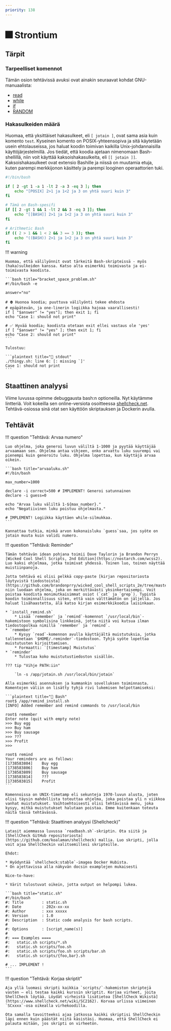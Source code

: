 ```yaml
---
priority: 138
---
```


# 🎆 Strontium

## Tärpit

### Tarpeelliset komennot

Tämän osion tehtävissä avuksi ovat ainakin seuraavat kohdat GNU-manuaalista:

* [read](https://www.gnu.org/software/bash/manual/bash.html#index-read)
* [while](https://www.gnu.org/software/bash/manual/bash.html#index-while)
* [if](https://www.gnu.org/software/bash/manual/bash.html#index-if)
* [RANDOM](https://www.gnu.org/software/bash/manual/bash.html#index-RANDOM)

### Hakasulkeiden määrä

Huomaa, että yksittäiset hakasulkeet, eli `[ jotain ]`, ovat sama asia kuin komento `test`. Kyseinen komento on POSIX-yhteensopiva ja sitä käytetään usein ehtolauseissa, jos haluat koodin toimivan kaikilla Unix-johdannaisilla käyttöjärjestelmillä. Jos tiedät, että koodia ajetaan nimenomaan Bash-shellillä, niin voit käyttää kaksoishakasulkeita, eli `[[ jotain ]]`. Kaksoishakasulkeet ovat extensio Bashille ja niissä on muutamia etuja, kuten parempi merkkijonon käsittely ja parempi looginen operaattorien tuki.

```bash title="compare_brackets.sh"
#!/bin/bash

if [ 2 -gt 1 -a 1 -lt 2 -a 3 -eq 3 ]; then
    echo "[POSIX] 2>1 ja 1<2 ja 3 on yhtä suuri kuin 3"
fi

# Tämä on Bash-spesifi
if [[ 2 -gt 1 && 1 -lt 2 && 3 -eq 3 ]]; then
    echo "[[BASH]] 2>1 ja 1<2 ja 3 on yhtä suuri kuin 3"
fi

# Arithmetic Bash
if (( 2 > 1 && 1 < 2 && 3 == 3 )); then
    echo "((BASH)) 2>1 ja 1<2 ja 3 on yhtä suuri kuin 3"
fi
```

!!! warning

    Huomaa, että välilyönnit ovat tärkeitä Bash-skripteissä - myös (haka)sulkeiden kanssa. Katso alta esimerkki toimivasta ja ei-toimivasta koodista.

    ```bash title="bracket_space_problem.sh"
    #!/bin/bash -e

    answer="no"

    # ⛔️ Huonoa koodia; puuttuva välilyönti tekee ehdosta 
    # epäpätevän, ja one-linerin logiikka hajoaa vaarallisesti!
    if [ "$answer" != "yes"]; then exit 1; fi
    echo "Case 1: should not print"

    # ✅ Hyvää koodia; koodista otetaan exit ellei vastaus ole 'yes'
    if [ "$answer" != "yes" ]; then exit 1; fi
    echo "Case 2: should not print"
    ```

    Tulostuu:
    
    ```plaintext title="🐳 stdout"
    ./thingy.sh: line 6: [: missing `]'
    Case 1: should not print
    ```

## Staattinen analyysi

Viime luvussa opimme debuggausta bash:n optioneilla. Nyt käytämme lintteriä. Voit kokeilla sen online-versiota osoitteessa [shellcheck.net](https://www.shellcheck.net/). Tehtävä-osiossa sinä otat sen käyttöön skriptauksen ja Dockerin avulla.


## Tehtävät

!!! question "Tehtävä: Arvaa numero"

    Luo ohjelma, joka generoi luvun väliltä 1-1000 ja pyytää käyttäjää arvaamaan sen. Ohjelma antaa vihjeen, onko arvattu luku suurempi vai pienempi kuin generoitu luku. Ohjelma lopettaa, kun käyttäjä arvaa oikein.

    ```bash title="arvaaluku.sh"
    #!/bin/bash

    max_number=1000

    declare -i correct=500 # IMPLEMENT! Generoi satunnainen
    declare -i guess=0

    echo "Arvaa luku väliltä 1-${max_number}."
    echo "Negatiivinen luku poistuu ohjelmasta."

    # IMPLEMENT! Logiikka käyttäen while-silmukkaa.
    ```

    Kannattaa tutkia, minkä arvon kokonaisluku `guess`saa, jos syöte on jotain muuta kuin validi numero.

!!! question "Tehtävä: Reminder"

    Tämän tehtävän idean pohjana toimii Dave Taylorin ja Brandon Perryn [Wicked Cool Shell Scripts, 2nd Edition](https://nostarch.com/wcss2). Luo kaksi ohjelmaa, jotka toimivat yhdessä. Toinen luo, toinen näyttää muistiinpanoja.

    Jotta tehtävä ei olisi pelkkä copy-paste [kirjan repositoriosta löytyvistä tiedostoista](https://github.com/brandonprry/wicked_cool_shell_scripts_2e/tree/master/3), niin luodaan ohjelma, joka on merkittävästi yksinkertaisempi. Voit poistaa koodista monimutkaisimmat osiot (`cat` ja `grep`). Typistä koodin toiminnallisuus siten, että vain välttämätön on jäljellä. Jos haluat lisähaastetta, älä katso kirjan esimerkkikoodia laisinkaan.

    * `install_remind.sh`
        * Lisää `remember` ja `remind`-komennot `/usr/local/bin`-hakemistoon symbolisina linkkeinä, jotta niitä voi kutsua ilman tiedostopolkua nimillä `remember` ja `remind`.
    * `remember`
        * Kysyy `read`-komennon avulla käyttäjältä muistutuksia, jotka tallennetaan `$HOME/.reminder`-tiedostoon. Tyhjä syöte lopettaa muistutusten kirjoittamisen.
        * Formaatti: `[timestamp] Muistutus`
    * `reminder`
        * Tulostaa koko muistutustiedoston sisällön.

    ??? tip "Vihje PATH:iin"
    
        `ln -s /app/jotain.sh /usr/local/bin/jotain`

    Alla esimerkki asennuksen ja kummankin sovelluksen toiminnasta. Komentojen väliin on lisätty tyhjä rivi lukemisen helpottamiseksi:

    ```plaintext title="🐳 Bash"
    root$ /app/remind_install.sh
    [INFO] Added remember and remind commands to /usr/local/bin
    
    root$ remember
    Enter note (quit with empty note)
    >>> Buy egg
    >>> Buy ham
    >>> Buy sausage
    >>> ???
    >>> Profit
    >>>
    
    root$ remind
    Your reminders are as follows:
    [1738583804]	Buy egg
    [1738583806]	Buy ham
    [1738583809]	Buy sausage
    [1738583814]	???
    [1738583815]	Profit
    ```
    
    Komennoissa on UNIX-timetamp eli sekunteja 1970-luvun alusta, joten olisi täysin mahdollista toteuttaa ohjelma, joka poistaa yli n viikkoa vanhat muistutukset. Vaihtoehtoisesti olisi tehtävissä menu, joka kysyy, mitkä muistutukset halutaan poistaa. Emme kuitenkaan toteuta näitä tässä tehtävässä.

!!! question "Tehtävä: Staattinen analyysi (Shellcheck)"

    Latasit aiemmassa luvussa `readbash.sh`-skriptin. Ota siitä ja [ShellCheck GitHub repositoriosta](https://github.com/koalaman/shellcheck) mallia. Luo skripti, jolla voit ajaa ShellCheckin valitsemillesi skripteille. 
    
    Ehdot:
    
    * Hyödyntää `shellcheck:stable`-imagea Docker Hubista.
    * On ajettavissa alla näkyvän docsin examplejen mukaisesti

    Nice-to-have:

    * Värit tulostuvat oikein, jotta output on helpompi lukea.

    ```bash title="static.sh"
    #!/bin/bash
    #: Title        : static.sh
    #: Date         : 202x-xx-xx
    #: Author       : xxx xxxxx
    #: Version      : 1.0
    #: Description  : Static code analysis for bash scripts.
    #
    #: Options      : [script_name(s)]
    #
    #: === Examples ====
    #:   static.sh scripts/*.sh
    #:   static.sh scripts/foo.sh
    #:   static.sh scripts/foo.sh scripts/bar.sh
    #:   static.sh scripts/{foo,bar}.sh

    # ... IMPLEMENT !
    ```

!!! question "Tehtävä: Korjaa skriptit"

    Aja yllä luomasi skripti kaikkia `scripts/`-hakemiston skriptejä vasten — eli testaa kaikki kurssin skriptit. Korjaa virheet, joita ShellCheck löytää. Löydät virheistä lisätietoa [ShellCheck Wikistä](https://www.shellcheck.net/wiki/SC2162). Korvaa urlissa viimeinen `SCxxxx`-osa oikealla virhekoodilla.

    Ota samalla tavoitteeksi ajaa jatkossa kaikki skriptisi ShellCheckin läpi ennen kuin päästät niitä käsistäsi. Huomaa, että ShellCheck ei palauta mitään, jos skripti on virheetön.
